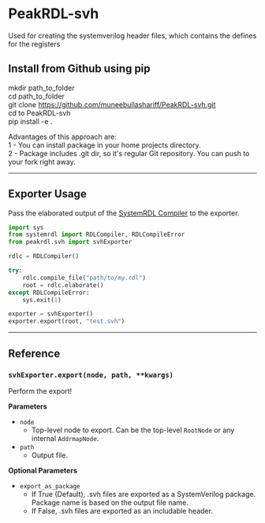 # PeakRDL-svh
Used for creating the systemverilog header files, which contains the defines for the registers

## Install from Github using pip
mkdir path_to_folder  
cd path_to_folder  
git clone https://github.com/muneebullashariff/PeakRDL-svh.git  
cd to PeakRDL-svh   
pip install -e .      


Advantages of this approach are:  
1 - You can install package in your home projects directory.   
2 - Package includes .git dir, so it's regular Git repository. You can push to your fork right away.    

--------------------------------------------------------------------------------

## Exporter Usage
Pass the elaborated output of the [SystemRDL Compiler](https://github.com/muneebullashariff/systemrdl-compiler)
to the exporter.

```python
import sys
from systemrdl import RDLCompiler, RDLCompileError
from peakrdl.svh import svhExporter

rdlc = RDLCompiler()

try:
    rdlc.compile_file("path/to/my.rdl")
    root = rdlc.elaborate()
except RDLCompileError:
    sys.exit(1)

exporter = svhExporter()
exporter.export(root, "test.svh")
```
--------------------------------------------------------------------------------

## Reference

### `svhExporter.export(node, path, **kwargs)`
Perform the export!

**Parameters**

* `node`
    * Top-level node to export. Can be the top-level `RootNode` or any internal `AddrmapNode`.
* `path`
    * Output file.

**Optional Parameters**

* `export_as_package`
    * If True (Default), .svh files are exported as a SystemVerilog
      package. Package name is based on the output file name.
    * If False, .svh files are exported as an includable header.
